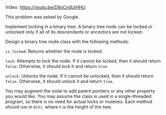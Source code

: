 Video: https://youtu.be/D8xCndUiHHU

This problem was asked by Google.

Implement locking in a binary tree. A binary tree node can be locked or
unlocked only if all of its descendants or ancestors are not locked.

Design a binary tree node class with the following methods:

`is_locked`: Returns whether the node is locked.

`lock`: Attempts to lock the node. If it cannot be locked, then it should
return `false`. Otherwise, it should lock it and return `true`.

`unlock`: Unlocks the node. If it cannot be unlocked, then it should return
`false`.  Otherwise, it should unlock it and return `true`.

You may augment the node to add parent pointers or any other property you would
like. You may assume the class is used in a single-threaded program, so there
is no need for actual locks or mutexes. Each method should run in `O(h)`, where
`h` is the height of the tree.
